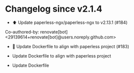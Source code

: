 # Changelog since v2.1.4
- ⬆️ Update paperless-ngx/paperless-ngx to v2.13.1 (#184)

Co-authored-by: renovate[bot] <29139614+renovate[bot]@users.noreply.github.com> 
- 🐛 Update Dockerfile to align with paperless project (#183)

* Update Dockerfile to align with paperless project

* Update Dockerfile 
